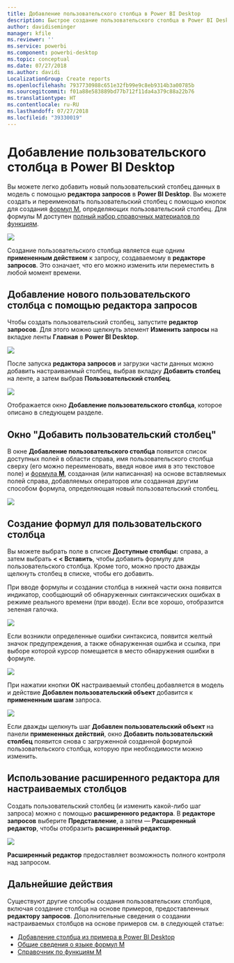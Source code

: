 ```yaml
---
title: Добавление пользовательского столбца в Power BI Desktop
description: Быстрое создание пользовательского столбца в Power BI Desktop
author: davidiseminger
manager: kfile
ms.reviewer: ''
ms.service: powerbi
ms.component: powerbi-desktop
ms.topic: conceptual
ms.date: 07/27/2018
ms.author: davidi
LocalizationGroup: Create reports
ms.openlocfilehash: 7937730988c651e32fb99e9c8eb9314b3a00785b
ms.sourcegitcommit: f01a88e583889bd77b712f11da4a379c88a22b76
ms.translationtype: HT
ms.contentlocale: ru-RU
ms.lasthandoff: 07/27/2018
ms.locfileid: "39330019"
---
```

# <a name="add-a-custom-column-in-power-bi-desktop"></a>Добавление пользовательского столбца в Power BI Desktop
Вы можете легко добавить новый пользовательский столбец данных в модель с помощью **редактора запросов** в **Power BI Desktop**. Вы можете создать и переименовать пользовательский столбец с помощью кнопок для создания [формул M](https://msdn.microsoft.com/library/mt270235.aspx), определяющих пользовательский столбец. Для формулы M доступен [полный набор справочных материалов по функциям](https://msdn.microsoft.com/library/mt779182.aspx). 

![](media/desktop-add-custom-column/add-custom-column_01.png)

Создание пользовательского столбца является еще одним **примененным действием** к запросу, создаваемому в **редакторе запросов**. Это означает, что его можно изменить или переместить в любой момент времени.

## <a name="use-query-editor-to-add-a-new-custom-column"></a>Добавление нового пользовательского столбца с помощью редактора запросов
Чтобы создать пользовательский столбец, запустите **редактор запросов**. Для этого можно щелкнуть элемент **Изменить запросы** на вкладке ленты **Главная** в **Power BI Desktop**.

![](media/desktop-add-custom-column/add-column-from-example_02.png)

После запуска **редактора запросов** и загрузки части данных можно добавить настраиваемый столбец, выбрав вкладку **Добавить столбец** на ленте, а затем выбрав **Пользовательский столбец**.

![](media/desktop-add-custom-column/add-custom-column_02.png)

Отображается окно **Добавление пользовательского столбца**, которое описано в следующем разделе.

## <a name="the-add-custom-column-window"></a>Окно "Добавить пользовательский столбец"
В окне **Добавление пользовательского столбца** появится список доступных полей в области справа, имя пользовательского столбца сверху (его можно переименовать, введя новое имя в это текстовое поле) и [формула **M**](https://msdn.microsoft.com/library/mt779182.aspx), созданная (или написанная) на основе вставляемых полей справа, добавляемых операторов или созданная другим способом формула, определяющая новый пользовательский столбец. 

![](media/desktop-add-custom-column/add-custom-column_03.png)

## <a name="create-formulas-for-your-custom-column"></a>Создание формул для пользовательского столбца
Вы можете выбрать поле в списке **Доступные столбцы:** справа, а затем выбрать **< < Вставить**, чтобы добавить формулу для пользовательского столбца. Кроме того, можно просто дважды щелкнуть столбец в списке, чтобы его добавить.

При вводе формулы и создании столбца в нижней части окна появится индикатор, сообщающий об обнаруженных синтаксических ошибках в режиме реального времени (при вводе). Если все хорошо, отобразится зеленая галочка.

![](media/desktop-add-custom-column/add-custom-column_04.png)

Если возникли определенные ошибки синтаксиса, появится желтый значок предупреждения, а также обнаруженная ошибка и ссылка, при выборе которой курсор помещается в место обнаружения ошибки в формуле.

![](media/desktop-add-custom-column/add-custom-column_05.png)

При нажатии кнопки **ОК** настраиваемый столбец добавляется в модель и действие **Добавлен пользовательский объект** добавится к **примененным шагам** запроса.

![](media/desktop-add-custom-column/add-custom-column_06.png)

Если дважды щелкнуть шаг **Добавлен пользовательский объект** на панели **примененных действий**, окно **Добавить пользовательский столбец** появится снова с загруженной созданной формулой пользовательского столбца, которую при необходимости можно изменить.

## <a name="using-the-advanced-editor-for-custom-columns"></a>Использование расширенного редактора для настраиваемых столбцов
Создать пользовательский столбец (и изменить какой-либо шаг запроса) можно с помощью **расширенного редактора**. В **редакторе запросов** выберите **Представление**, а затем — **Расширенный редактор**, чтобы отобразить **расширенный редактор**.

![](media/desktop-add-custom-column/add-custom-column_07.png)

**Расширенный редактор** предоставляет возможность полного контроля над запросом.

## <a name="next-steps"></a>Дальнейшие действия
Существуют другие способы создания пользовательских столбцов, включая создание столбца на основе примеров, предоставленных **редактору запросов**. Дополнительные сведения о создании настраиваемых столбцов на основе примеров см. в следующей статье:

* [Добавление столбца из примера в Power BI Desktop](desktop-add-column-from-example.md)
* [Общие сведения о языке формул M](https://msdn.microsoft.com/library/mt270235.aspx)
* [Справочник по функциям M](https://msdn.microsoft.com/library/mt779182.aspx)  


